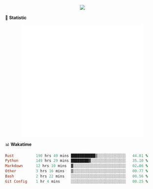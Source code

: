 <!-- https://github.com/DenverCoder1/readme-typing-svg -->
<p align="center">
<img src="https://readme-typing-svg.demolab.com?font=Orbitron&size=25&pause=1000&center=true&vCenter=true&random=false&width=600&lines=Welcome+to+my+GitHub+profile+page!" />



🌟 **Statistic**

<p align="center">
  <img width="400" align="top" src="https://github.com/fllesser/fllesser/blob/main/left.svg" />
  <img width="400" align="top" src="https://github.com/fllesser/fllesser/blob/main/right.svg" />
</p>


📊 **Wakatime**
<!--START_SECTION:waka-->

```ruby
Rust          190 hrs 49 mins ███████████▒░░░░░░░░░░░░░   44.81 %
Python        149 hrs 29 mins ████████▓░░░░░░░░░░░░░░░░   35.10 %
Markdown      12 hrs 10 mins  ▓░░░░░░░░░░░░░░░░░░░░░░░░   02.86 %
Other         3 hrs 16 mins   ▒░░░░░░░░░░░░░░░░░░░░░░░░   00.77 %
Bash          2 hrs 22 mins   ░░░░░░░░░░░░░░░░░░░░░░░░░   00.56 %
Git Config    1 hr 4 mins     ░░░░░░░░░░░░░░░░░░░░░░░░░   00.25 %
```

<!--END_SECTION:waka-->

